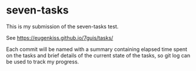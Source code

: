 # seven-tasks

This is my submission of the seven-tasks test.

See https://eugenkiss.github.io/7guis/tasks/

Each commit will be named with a summary containing elapsed time spent on the tasks and brief details of the current
state of the tasks, so git log can be used to track my progress. 
